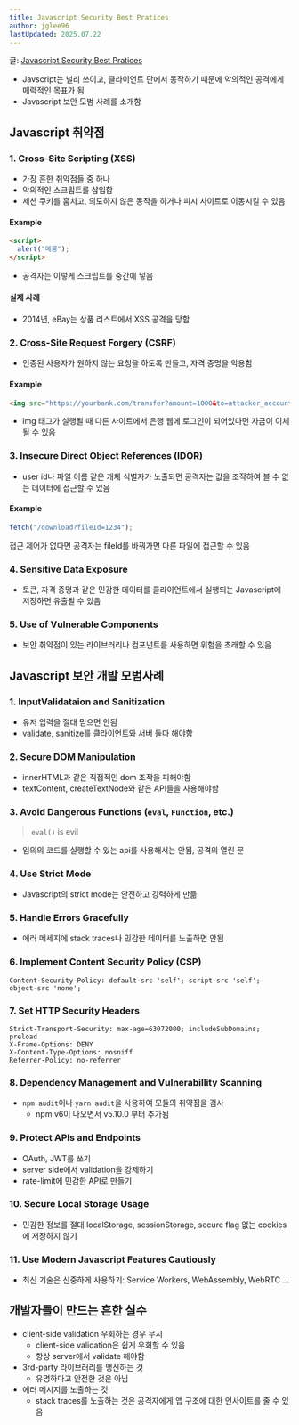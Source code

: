 ```yaml
---
title: Javascript Security Best Pratices
author: jglee96
lastUpdated: 2025.07.22
---
```


<PostHeader 
  :title="$frontmatter.title"
  :author="$frontmatter.author"
  :lastUpdated="$frontmatter.lastUpdated"
/>

글: [Javascript Security Best Pratices](https://hub.corgea.com/articles/javascript-security-best-practices)

- Javscript는 널리 쓰이고, 클라이언트 단에서 동작하기 때문에 악의적인 공격에게 매력적인 목표가 됨
- Javascript 보안 모범 사례를 소개함

## Javascript 취약점

### 1. Cross-Site Scripting (XSS)

- 가장 흔한 취약점들 중 하나
- 악의적인 스크립트를 삽입함
- 세션 쿠키를 훔치고, 의도하지 않은 동작을 하거나 피시 사이트로 이동시킬 수 있음

#### Example

```html
<script>
  alert("메롱");
</script>
```

- 공격자는 이렇게 스크립트를 중간에 넣음

#### 실제 사례

- 2014년, eBay는 상품 리스트에서 XSS 공격을 당함

### 2. Cross-Site Request Forgery (CSRF)

- 인증된 사용자가 원하지 않는 요청을 하도록 만들고, 자격 증명을 악용함

#### Example

```html
<img src="https://yourbank.com/transfer?amount=1000&to=attacker_account" />
```

- img 태그가 실행될 때 다른 사이트에서 은행 웹에 로그인이 되어있다면 자금이 이체될 수 있음

### 3. Insecure Direct Object References (IDOR)

- user id나 파일 이름 같은 개체 식별자가 노출되면 공격자는 값을 조작하여 볼 수 없는 데이터에 접근할 수 있음

#### Example

```js
fetch("/download?fileId=1234");
```

접근 제어가 없다면 공격자는 fileId를 바꿔가면 다른 파일에 접근할 수 있음

### 4. Sensitive Data Exposure

- 토큰, 자격 증명과 같은 민감한 데이터를 클라이언트에서 실행되는 Javascript에 저장하면 유출될 수 있음

### 5. Use of Vulnerable Components

- 보안 취약점이 있는 라이브러리나 컴포넌트를 사용하면 위험을 초래할 수 있음

## Javascript 보안 개발 모범사례

### 1. InputValidataion and Sanitization

- 유저 입력을 절대 믿으면 안됨
- validate, sanitize를 클라이언트와 서버 둘다 해야함

### 2. Secure DOM Manipulation

- innerHTML과 같은 직접적인 dom 조작을 피해야함
- textContent, createTextNode와 같은 API들을 사용해야함

### 3. Avoid Dangerous Functions (`eval`, `Function`, etc.)

> `eval()` is evil

- 임의의 코드를 실행할 수 있는 api를 사용해서는 안됨, 공격의 열린 문

### 4. Use Strict Mode

- Javascript의 strict mode는 안전하고 강력하게 만듦

### 5. Handle Errors Gracefully

- 에러 메세지에 stack traces나 민감한 데이터를 노출하면 안됨

### 6. Implement Content Security Policy (CSP)

```http
Content-Security-Policy: default-src 'self'; script-src 'self'; object-src 'none';
```

### 7. Set HTTP Security Headers

```http
Strict-Transport-Security: max-age=63072000; includeSubDomains; preload
X-Frame-Options: DENY
X-Content-Type-Options: nosniff
Referrer-Policy: no-referrer
```

### 8. Dependency Management and Vulnerabillity Scanning

- `npm audit`이나 `yarn audit`을 사용하여 모듈의 취약점을 검사
  - npm v6이 나오면서 v5.10.0 부터 추가됨

### 9. Protect APIs and Endpoints

- OAuth, JWT를 쓰기
- server side에서 validation을 강제하기
- rate-limit에 민감한 API로 만들기

### 10. Secure Local Storage Usage

- 민감한 정보를 절대 localStorage, sessionStorage, secure flag 없는 cookies에 저장하지 않기

### 11. Use Modern Javascript Features Cautiously

- 최신 기술은 신중하게 사용하기: Service Workers, WebAssembly, WebRTC …

## 개발자들이 만드는 흔한 실수

- client-side validation 우회하는 경우 무시
  - client-side validation은 쉽게 우회할 수 있음
  - 항상 server에서 validate 해야함
- 3rd-party 라이브러리를 맹신하는 것
  - 유명하다고 안전한 것은 아님
- 에러 메시지를 노출하는 것
  - stack traces를 노출하는 것은 공격자에게 앱 구조에 대한 인사이트를 줄 수 있음
